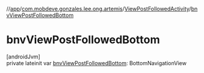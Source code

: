 //[app](../../../index.md)/[com.mobdeve.gonzales.lee.ong.artemis](../index.md)/[ViewPostFollowedActivity](index.md)/[bnvViewPostFollowedBottom](bnv-view-post-followed-bottom.md)

# bnvViewPostFollowedBottom

[androidJvm]\
private lateinit var [bnvViewPostFollowedBottom](bnv-view-post-followed-bottom.md): BottomNavigationView
